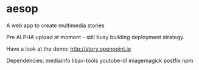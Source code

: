 aesop
=====

A web app to create multimedia stories

Pre ALPHA upload at moment - still busy building deployment strategy.

Have a look at the demo: http://story.openpoint.ie

Dependencies:
mediainfo libav-tools youtube-dl imagemagick postfix npm
